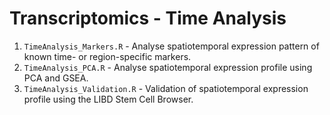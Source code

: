 # Transcriptomics - Time Analysis
1. `TimeAnalysis_Markers.R` - Analyse spatiotemporal expression pattern of known time- or region-specific markers.
2. `TimeAnalysis_PCA.R` - Analyse spatiotemporal expression profile using PCA and GSEA.
2. `TimeAnalysis_Validation.R` - Validation of spatiotemporal expression profile using the LIBD Stem Cell Browser.

